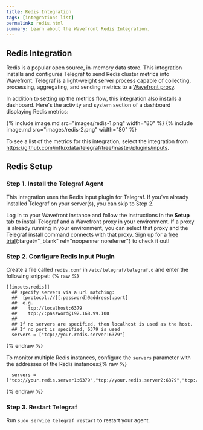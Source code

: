 ```yaml
---
title: Redis Integration
tags: [integrations list]
permalink: redis.html
summary: Learn about the Wavefront Redis Integration.
---
```

## Redis Integration

Redis is a popular open source, in-memory data store. This integration installs and configures Telegraf to send Redis cluster metrics into Wavefront. Telegraf is a light-weight server process capable of collecting, processing, aggregating, and sending metrics to a [Wavefront proxy](https://docs.wavefront.com/proxies.html).

In addition to setting up the metrics flow, this integration also installs a dashboard. Here's the activity and system section of a dashboard displaying Redis metrics:

{% include image.md src="images/redis-1.png" width="80" %}
{% include image.md src="images/redis-2.png" width="80" %}


To see a list of the metrics for this integration, select the integration from <https://github.com/influxdata/telegraf/tree/master/plugins/inputs>.
## Redis Setup



### Step 1. Install the Telegraf Agent

This integration uses the Redis input plugin for Telegraf. If you've already installed Telegraf on your server(s), you can skip to Step 2.

Log in to your Wavefront instance and follow the instructions in the **Setup** tab to install Telegraf and a Wavefront proxy in your environment. If a proxy is already running in your environment, you can select that proxy and the Telegraf install command connects with that proxy. Sign up for a [free trial](http://wavefront.com/sign-up/?utm_source=docs.vmware.com&utm_medium=referral&utm_campaign=docs-front-page){:target="_blank" rel="noopenner noreferrer"} to check it out!

### Step 2. Configure Redis Input Plugin

Create a file called `redis.conf` in `/etc/telegraf/telegraf.d` and enter the following snippet:
{% raw %}
```
[[inputs.redis]]
  ## specify servers via a url matching:
  ##  [protocol://][:password]@address[:port]
  ##  e.g.
  ##    tcp://localhost:6379
  ##    tcp://:password@192.168.99.100
  ##
  ## If no servers are specified, then localhost is used as the host.
  ## If no port is specified, 6379 is used
  servers = ["tcp://your.redis.server:6379"]
```
{% endraw %}

To monitor multiple Redis instances, configure the `servers` parameter with the addresses of the Redis instances:{% raw %}
```
  servers = ["tcp://your.redis.server1:6379","tcp://your.redis.server2:6379","tcp://your.redis.server2_slave:6379"]
```
{% endraw %}  

### Step 3. Restart Telegraf

Run `sudo service telegraf restart` to restart your agent.

